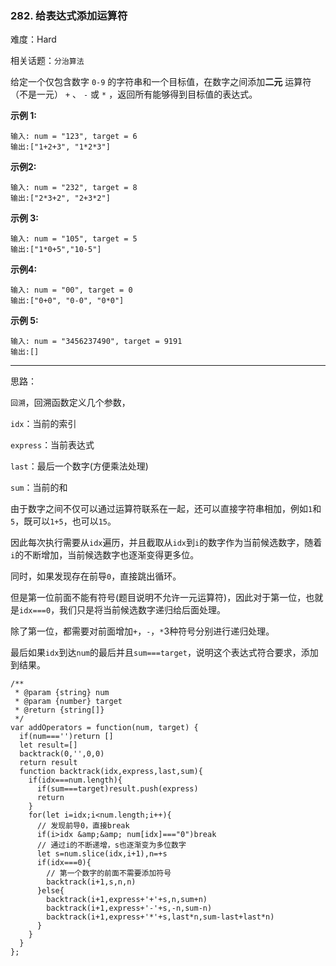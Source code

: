 ### 282. 给表达式添加运算符

难度：Hard

相关话题：`分治算法`

给定一个仅包含数字 `0-9` 的字符串和一个目标值，在数字之间添加**二元** 运算符（不是一元） `+` 、 `-` 或 `*` ，返回所有能够得到目标值的表达式。



**示例 1:** 



```
输入: num = "123", target = 6
输出:["1+2+3", "1*2*3"] 
```


**示例2:** 



```
输入: num = "232", target = 8
输出:["2*3+2", "2+3*2"]
```


**示例 3:** 



```
输入: num = "105", target = 5
输出:["1*0+5","10-5"]
```


**示例4:** 



```
输入: num = "00", target = 0
输出:["0+0", "0-0", "0*0"]
```


**示例 5:** 



```
输入: num = "3456237490", target = 9191
输出:[]
```



-----

思路：

`回溯`，回溯函数定义几个参数，

`idx`：当前的索引

`express`：当前表达式

`last`：最后一个数字(方便乘法处理)

`sum`：当前的和

由于数字之间不仅可以通过运算符联系在一起，还可以直接字符串相加，例如`1`和`5`，既可以`1+5`，也可以`15`。

因此每次执行需要从`idx`遍历，并且截取从`idx`到`i`的数字作为当前候选数字，随着`i`的不断增加，当前候选数字也逐渐变得更多位。

同时，如果发现存在前导`0`，直接跳出循环。

但是第一位前面不能有符号(题目说明不允许一元运算符)，因此对于第一位，也就是`idx===0`，我们只是将当前候选数字递归给后面处理。

除了第一位，都需要对前面增加`+`，`-`，`*`3种符号分别进行递归处理。

最后如果`idx`到达`num`的最后并且`sum===target`，说明这个表达式符合要求，添加到结果。

```
/**
 * @param {string} num
 * @param {number} target
 * @return {string[]}
 */
var addOperators = function(num, target) {
  if(num==='')return []
  let result=[]
  backtrack(0,'',0,0)
  return result
  function backtrack(idx,express,last,sum){
    if(idx===num.length){
      if(sum===target)result.push(express)
      return
    }
    for(let i=idx;i<num.length;i++){
      // 发现前导0，直接break
      if(i>idx &amp;&amp; num[idx]==="0")break
      // 通过i的不断递增，s也逐渐变为多位数字
      let s=num.slice(idx,i+1),n=+s
      if(idx===0){
        // 第一个数字的前面不需要添加符号
        backtrack(i+1,s,n,n)
      }else{
        backtrack(i+1,express+'+'+s,n,sum+n)
        backtrack(i+1,express+'-'+s,-n,sum-n)
        backtrack(i+1,express+'*'+s,last*n,sum-last+last*n)           
      }
    }
  }
};
```

